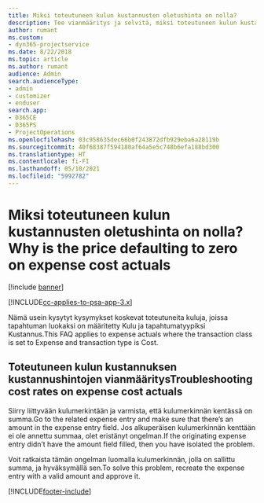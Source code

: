 ```yaml
---
title: Miksi toteutuneen kulun kustannusten oletushinta on nolla?
description: Tee vianmääritys ja selvitä, miksi toteutuneen kulun kustannuksen hinnan oletusarvo on 0.
author: rumant
ms.custom:
- dyn365-projectservice
ms.date: 8/22/2018
ms.topic: article
ms.author: rumant
audience: Admin
search.audienceType:
- admin
- customizer
- enduser
search.app:
- D365CE
- D365PS
- ProjectOperations
ms.openlocfilehash: 03c958635dec66b0f243872dfb929eba6a20119b
ms.sourcegitcommit: 40f68387f594180af64a5e5c748b6efa188bd300
ms.translationtype: HT
ms.contentlocale: fi-FI
ms.lasthandoff: 05/10/2021
ms.locfileid: "5992782"
---
```

# <a name="why-is-the-price-defaulting-to-zero-on-expense-cost-actuals"></a><span data-ttu-id="01c7b-103">Miksi toteutuneen kulun kustannusten oletushinta on nolla?</span><span class="sxs-lookup"><span data-stu-id="01c7b-103">Why is the price defaulting to zero on expense cost actuals</span></span>

[!include [banner](../includes/psa-now-project-operations.md)]

[!INCLUDE[cc-applies-to-psa-app-3.x](../includes/cc-applies-to-psa-app-3x.md)]

<span data-ttu-id="01c7b-104">Nämä usein kysytyt kysymykset koskevat toteutuneita kuluja, joissa tapahtuman luokaksi on määritetty Kulu ja tapahtumatyypiksi Kustannus.</span><span class="sxs-lookup"><span data-stu-id="01c7b-104">This FAQ applies to expense actuals where the transaction class is set to Expense and transaction type is Cost.</span></span>

## <a name="troubleshooting-cost-rates-on-expense-cost-actuals"></a><span data-ttu-id="01c7b-105">Toteutuneen kulun kustannuksen kustannushintojen vianmääritys</span><span class="sxs-lookup"><span data-stu-id="01c7b-105">Troubleshooting cost rates on expense cost actuals</span></span>

<span data-ttu-id="01c7b-106">Siirry liittyvään kulumerkintään ja varmista, että kulumerkinnän kentässä on summa.</span><span class="sxs-lookup"><span data-stu-id="01c7b-106">Go to the related expense entry and make sure that there’s an amount in the expense entry field.</span></span> <span data-ttu-id="01c7b-107">Jos alkuperäisen kulumerkinnän kenttään ei ole annettu summaa, olet eristänyt ongelman.</span><span class="sxs-lookup"><span data-stu-id="01c7b-107">If the originating expense entry didn’t have the amount field filled, then you have isolated the problem.</span></span>
 
<span data-ttu-id="01c7b-108">Voit ratkaista tämän ongelman luomalla kulumerkinnän, jolla on sallittu summa, ja hyväksymällä sen.</span><span class="sxs-lookup"><span data-stu-id="01c7b-108">To solve this problem, recreate the expense entry with a valid amount and approve it.</span></span>


[!INCLUDE[footer-include](../includes/footer-banner.md)]